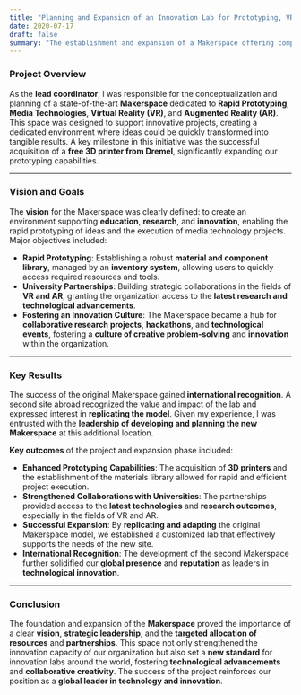 ```yaml
---
title: "Planning and Expansion of an Innovation Lab for Prototyping, VR, and AR"
date: 2020-07-17
draft: false
summary: "The establishment and expansion of a Makerspace offering comprehensive prototyping, VR, and AR capabilities has positioned our organization as a global leader in technological development and innovation."
---
```

### Project Overview

As the **lead coordinator**, I was responsible for the conceptualization and planning of a state-of-the-art **Makerspace** dedicated to **Rapid Prototyping**, **Media Technologies**, **Virtual Reality (VR)**, and **Augmented Reality (AR)**. This space was designed to support innovative projects, creating a dedicated environment where ideas could be quickly transformed into tangible results. A key milestone in this initiative was the successful acquisition of a **free 3D printer from Dremel**, significantly expanding our prototyping capabilities.

---

### Vision and Goals

The **vision** for the Makerspace was clearly defined: to create an environment supporting **education**, **research**, and **innovation**, enabling the rapid prototyping of ideas and the execution of media technology projects. Major objectives included:

- **Rapid Prototyping**: Establishing a robust **material and component library**, managed by an **inventory system**, allowing users to quickly access required resources and tools.
- **University Partnerships**: Building strategic collaborations in the fields of **VR and AR**, granting the organization access to the **latest research and technological advancements**.
- **Fostering an Innovation Culture**: The Makerspace became a hub for **collaborative research projects**, **hackathons**, and **technological events**, fostering a **culture of creative problem-solving** and **innovation** within the organization.

---

### Key Results

The success of the original Makerspace gained **international recognition**. A second site abroad recognized the value and impact of the lab and expressed interest in **replicating the model**. Given my experience, I was entrusted with the **leadership of developing and planning the new Makerspace** at this additional location.

**Key outcomes** of the project and expansion phase included:

- **Enhanced Prototyping Capabilities**: The acquisition of **3D printers** and the establishment of the materials library allowed for rapid and efficient project execution.
- **Strengthened Collaborations with Universities**: The partnerships provided access to the **latest technologies** and **research outcomes**, especially in the fields of VR and AR.
- **Successful Expansion**: By **replicating and adapting** the original Makerspace model, we established a customized lab that effectively supports the needs of the new site.
- **International Recognition**: The development of the second Makerspace further solidified our **global presence** and **reputation** as leaders in **technological innovation**.

---

### Conclusion

The foundation and expansion of the **Makerspace** proved the importance of a clear **vision**, **strategic leadership**, and the **targeted allocation of resources** and **partnerships**. This space not only strengthened the innovation capacity of our organization but also set a **new standard** for innovation labs around the world, fostering **technological advancements** and **collaborative creativity**. The success of the project reinforces our position as a **global leader in technology and innovation**.
